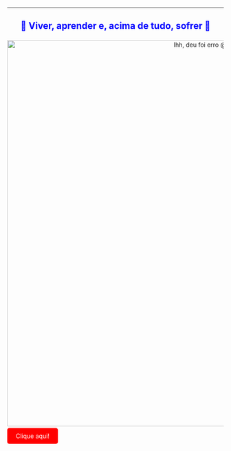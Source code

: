 ---
## <p style="color:blue; text-align:center;">**🙌 Viver, aprender e, acima de tudo, sofrer 🙌**</p>

<p align="center">
  <img src="https://www.icegif.com/wp-content/uploads/2022/09/icegif-1190.gif" width="900" alt="Ihh, deu foi erro @_@">
</p>

<a href="https://media.giphy.com/media/3o7TKMt1VVNkHV2PaE/giphy.gif" 
   style="background-color:red; color:white; padding:10px 20px; text-decoration:none; border-radius:5px;">
   Clique aqui!
</a>

